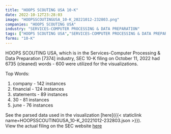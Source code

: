 ```yaml
---
title: "HOOPS SCOUTING USA 10-K"
date: 2022-10-12T23:28:03
image: "HOOPSSCOUTINGUSA_10-K_20221012-232803.png"
companies: "HOOPS SCOUTING USA"
industry: "SERVICES-COMPUTER PROCESSING & DATA PREPARATION"
tags: ["HOOPS SCOUTING USA","SERVICES-COMPUTER PROCESSING & DATA PREPARATION","10-11-2022","10-K"]
forms: "10-K"
---
```

HOOPS SCOUTING USA, which is in the Services-Computer Processing & Data Preparation [7374] industry, SEC 10-K filing on October 11, 2022 had 6735 (cleaned) words - 600 were utilized for the visualizations.

Top Words:
1. company - 142 instances
2. financial - 124 instances
3. statements - 89 instances
4. 30 - 81 instances
5. june - 76 instances


See the parsed data used in the visualization [here]({{< staticlink name=HOOPSSCOUTINGUSA_10-K_20221012-232803.json >}}).  
View the actual filing on the SEC website [here](https://www.sec.gov/Archives/edgar/data/1721056/0001477932-22-007514.txt)